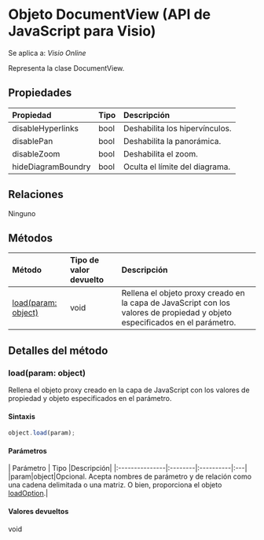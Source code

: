 # <a name="documentview-object-javascript-api-for-visio"></a>Objeto DocumentView (API de JavaScript para Visio)

Se aplica a: _Visio Online_

Representa la clase DocumentView.

## <a name="properties"></a>Propiedades

| Propiedad       | Tipo    |Descripción|
|:---------------|:--------|:----------|
|disableHyperlinks|bool|Deshabilita los hipervínculos.|
|disablePan|bool|Deshabilita la panorámica.|
|disableZoom|bool|Deshabilita el zoom.|
|hideDiagramBoundry|bool|Oculta el límite del diagrama.|

## <a name="relationships"></a>Relaciones
Ninguno


## <a name="methods"></a>Métodos

| Método           | Tipo de valor devuelto    |Descripción|
|:---------------|:--------|:----------|
|[load(param: object)](#loadparam-object)|void|Rellena el objeto proxy creado en la capa de JavaScript con los valores de propiedad y objeto especificados en el parámetro.|

## <a name="method-details"></a>Detalles del método


### <a name="loadparam-object"></a>load(param: object)
Rellena el objeto proxy creado en la capa de JavaScript con los valores de propiedad y objeto especificados en el parámetro.

#### <a name="syntax"></a>Sintaxis
```js
object.load(param);
```

#### <a name="parameters"></a>Parámetros
| Parámetro       | Tipo    |Descripción|
|:---------------|:--------|:----------|:---|
|param|object|Opcional. Acepta nombres de parámetro y de relación como una cadena delimitada o una matriz. O bien, proporciona el objeto [loadOption](loadoption.md).|

#### <a name="returns"></a>Valores devueltos
void
